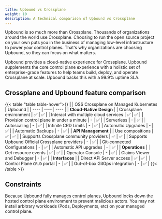```yaml
---
title: Upbound vs Crossplane
weight: 10
description: A technical comparison of Upbound vs Crossplane
---
```


Upbound is so much more than Crossplane. Thousands of organizations around the world use Crossplane. Choosing to run the open source project on your own puts you in the business of managing low-level infrastructure to power your control planes. That's why organizations are choosing Upbound, so they can focus on what matters.

Upbound provides a cloud-native experience for Crossplane. Upbound supplements the core control plane experience with a holistic set of enterprise-grade features to help teams build, deploy, and operate Crossplane at scale. Upbound backs this with a 99.9% uptime SLA.

## Crossplane and Upbound feature comparison

{{< table "table table-hover">}}
|                                                | OSS Crossplane on Managed Kubernetes | Upbound |
| ----                                           | ----                                 | ----    |
| **Cloud-Native Design**                        |
| Crossplane environment                         | ✅                                    | ✅       |
| Interact with multiple cloud services          | ✅                                    | ✅       |
| Provision control plane in under a minute      | -                                    | ✅       |
| Serverless                                     | -                                    | ✅       |
| Autoscaling                                    | -                                    | ✅       |
| Infinite CRD Limits                            | -                                    | ✅       |
| Automatic Upgrades                             | -                                    | ✅       |
| Automatic Backups                              | -                                    | ✅       |
| **API Management**                             |
| Use compositions                               | ✅                                    | ✅       |
| Supports Crossplane community providers        | ✅                                    | ✅       |
| Supports Upbound Official Crossplane providers | -                                    | ✅       |
| Git-connected Configurations                   | -                                    | ✅       |
| Automatic API upgrades                         | -                                    | ✅       |
| **Operations**                                 |
| Get resource events                            | ✅                                    | ✅       |
| Operator Console                               | -                                    | ✅       |
| Claims Viewer and Debugger                       | -                                    | ✅       |
| **Interfaces**                                 |
| Direct API Server access                       | ✅                                    | ✅       |
| Control Plane `CRUD` portal                      | -                                    | ✅       |
| Out-of-box GitOps integration                  | -                                    | ✅       |
{{< /table >}}

## Constraints

Because Upbound fully manages control planes, Upbound locks down the hosted control plane environment to prevent malicious actors. You may not install arbitrary workloads (Pods, Deployments, etc) on your managed control plane.


